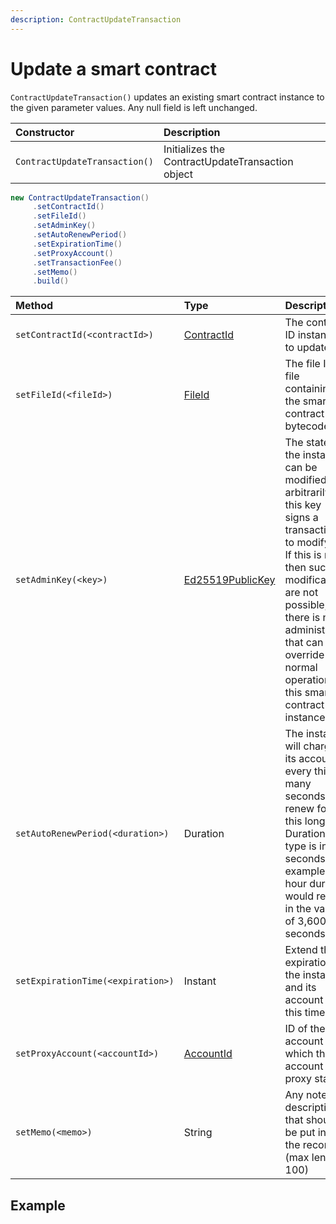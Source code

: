 ```yaml
---
description: ContractUpdateTransaction
---
```


# Update a smart contract

`ContractUpdateTransaction()` updates an existing smart contract instance to the given parameter values. Any null field is left unchanged.

| Constructor | Description |
| :--- | :--- |
| `ContractUpdateTransaction()` | Initializes the ContractUpdateTransaction object |

```java
new ContractUpdateTransaction()
     .setContractId()
     .setFileId()
     .setAdminKey()
     .setAutoRenewPeriod()
     .setExpirationTime()
     .setProxyAccount()
     .setTransactionFee()
     .setMemo()
     .build()
```

| Method | Type | Description |
| :--- | :--- | :--- |
| `setContractId(<contractId>)` | [ContractId](../user-defined-data-types.md#contractid) | The contract ID instance to update |
| `setFileId(<fileId>)` | [FileId](../user-defined-data-types.md#fileid) | The file ID of file containing the smart contract bytecode |
| `setAdminKey(<key>)` | [Ed25519PublicKey](https://github.com/hashgraph/hedera-sdk-java/blob/master/src/main/java/com/hedera/hashgraph/sdk/crypto/ed25519/Ed25519PublicKey.java) | The state of the instance can be modified arbitrarily if this key signs a transaction to modify it. If this is null, then such modifications are not possible, and there is no administrator that can override the normal operation of this smart contract instance. |
| `setAutoRenewPeriod(<duration>)` | Duration | The instance will charge its account every this many seconds to renew for this long. Duration type is in seconds. For example, one hour duration would result in the value of 3,600 seconds. |
| `setExpirationTime(<expiration>)` | Instant | Extend the expiration of the instance and its account to this time. |
| `setProxyAccount(<accountId>)` | [AccountId](../user-defined-data-types.md#accountid) | ID of the account to which this account is proxy staked. |
| `setMemo(<memo>)` | String | Any notes or descriptions that should be put into the record \(max length 100\) |

## Example

```java

```


